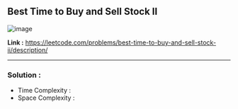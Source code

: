 ## Best Time to Buy and Sell Stock II

![image](https://github.com/alkabharti/Arrays/assets/23376002/9d163c94-1dd8-4b50-b148-b31e3321b557)

**Link :** https://leetcode.com/problems/best-time-to-buy-and-sell-stock-ii/description/


-----------------------------------------------------------------------------------------------------------------------------------------------------------------------------------------------------------


### Solution : 

- Time Complexity :
- Space Complexity :


```java


```


